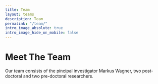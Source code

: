 ```yaml
---
title: Team
layout: teams
description: Team
permalink: "/team/"
intro_image_absolute: true
intro_image_hide_on_mobile: false
---
```


# Meet The Team

Our team consists of the pincipal investigator Markus Wagner, two post-doctoral and two pre-doctoral researchers. 
